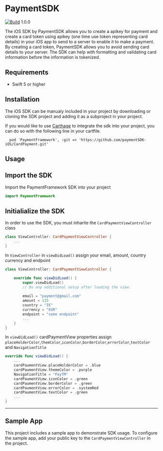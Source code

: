 # PaymentSDK

[![Build](https://travis-ci.org/simplifycom/simplify-ios-sdk-swift.svg?branch=master)](https://travis-ci.org/simplifycom/simplify-ios-sdk-swift) 1.0.0

The iOS SDK by PaymentSDK allows you to create a apikey for payment and create a card token using apikey (one time use token representing card details) in your iOS app to send to a server to enable it to make a payment. By creating a card token, PaymentSDK allows you to avoid sending card details to your server. The SDK can help with formatting and validating card information before the information is tokenized.

## Requirements
  - Swift 5 or higher

## Installation

The iOS SDK can be manualy included in your project by downloading or cloning the SDK project and adding it as a subproject in your project.  


If you would like to use [Carthage]( https://github.com/Carthage/Carthage) to integrate the sdk into your project, you can do so with the following line in your cartfile.

```
  pod 'PaymentFramework', :git => 'https://github.com/paymentSDK-iOS/CardPayment.git'
```

## Usage

## Import the SDK
Import the PaymentFramework SDK into your project

```swift
import PaymentFramework
```

## Initialialize the SDK
In order to use the SDK, you must inharite the `CardPaymentViewController` class

```swift
class ViewController: CardPaymentViewController {
    ...
}
```

In `ViewController` in `viewDidLoad()` assign your email, amount, country currency and endpoint  
```swift
class ViewController: CardPaymentViewController {

    override func viewDidLoad() {
        super.viewDidLoad()
        // Do any additional setup after loading the view.
        
        email = "payment@gmail.com"
        amount = 125
        country = "IE"
        currency = "EUR"
        endpoint = "some endpoint"
        ...
    }
}
```

In `viewDidLoad()` cardPaymentView properties assign `placeHolderColor`,`themColor`,`iconColor`,`borderColor`,`errorColor`,`textColor` and `NavigationTitle`
```swift
override func viewDidLoad() {
    ...
    cardPaumentView.placeHolderColor = .blue
    cardPaumentView.themeColor = .purple
    NavigationTitle = "PayTM"
    cardPaumentView.iconColor = .green
    cardPaumentView.borderColor = .green
    cardPaumentView.errorColor = .systemRed
    cardPaumentView.textColor = .green
    ...
}
```

---

## Sample App
This project includes a sample app to demonstrate SDK usage. To configure the sample app, add your public key to the `CardPaymentViewController` in the project.

